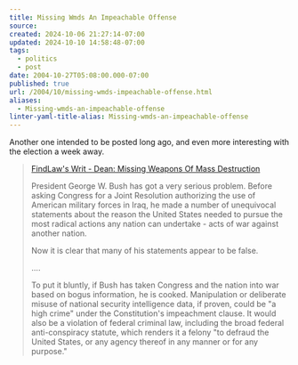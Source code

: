 ```yaml
---
title: Missing Wmds An Impeachable Offense
source: 
created: 2024-10-06 21:27:14-07:00
updated: 2024-10-10 14:58:48-07:00
tags:
  - politics
  - post
date: 2004-10-27T05:08:00.000-07:00
published: true
url: /2004/10/missing-wmds-impeachable-offense.html
aliases:
  - Missing-wmds-an-impeachable-offense
linter-yaml-title-alias: Missing-wmds-an-impeachable-offense
---
```



Another one intended to be posted long ago, and even more interesting with the election a week away.  
  

> [FindLaw's Writ - Dean: Missing Weapons Of Mass Destruction](http://writ.news.findlaw.com/dean/20030606.html "FindLaw's Writ - Dean: Missing Weapons Of Mass Destruction")  
>   
> President George W. Bush has got a very serious problem. Before asking Congress for a Joint Resolution authorizing the use of American military forces in Iraq, he made a number of unequivocal statements about the reason the United States needed to pursue the most radical actions any nation can undertake - acts of war against another nation.  
>   
> Now it is clear that many of his statements appear to be false.  
>   
> ....  
>   
> To put it bluntly, if Bush has taken Congress and the nation into war based on bogus information, he is cooked. Manipulation or deliberate misuse of national security intelligence data, if proven, could be "a high crime" under the Constitution's impeachment clause. It would also be a violation of federal criminal law, including the broad federal anti-conspiracy statute, which renders it a felony "to defraud the United States, or any agency thereof in any manner or for any purpose."